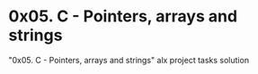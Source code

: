 # 0x05. C - Pointers, arrays and strings

"0x05. C - Pointers, arrays and strings" alx project tasks solution
